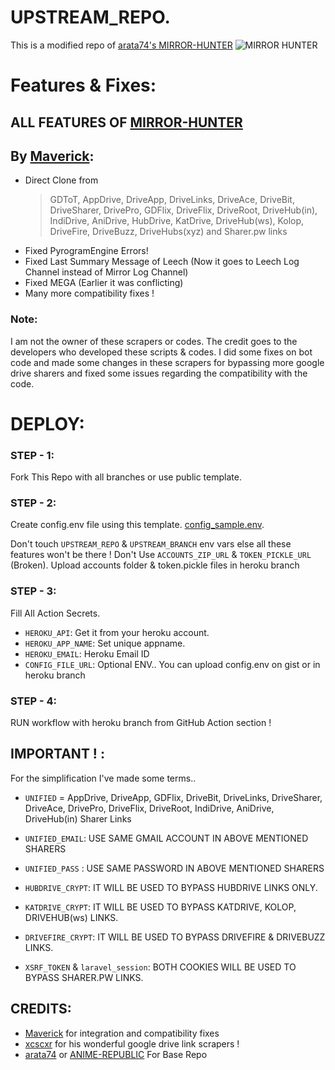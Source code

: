 #  UPSTREAM_REPO.

This is a modified repo of [arata74's MIRROR-HUNTER](https://github.com/arata74/MIRROR-HUNTER) 
![MIRROR HUNTER](https://media.giphy.com/media/dikubVwoUUBxLgpraV/giphy.gif?cid=790b7611c1fd9acab35e7fc75f7447316865d93043fc77b3&rid=giphy.gif&ct=s)

# Features & Fixes:

## ALL FEATURES OF [MIRROR-HUNTER](https://github.com/arata74/MIRROR-HUNTER)

## By [Maverick](https://telegram.dog/Maverick9099):
- Direct Clone from 
  > GDToT, AppDrive, DriveApp, DriveLinks, DriveAce, DriveBit, DriveSharer, DrivePro, GDFlix, DriveFlix, DriveRoot, DriveHub(in), IndiDrive, AniDrive, HubDrive, KatDrive, DriveHub(ws), Kolop, DriveFire, DriveBuzz, DriveHubs(xyz) and Sharer.pw links
- Fixed PyrogramEngine Errors!
- Fixed Last Summary Message of Leech (Now it goes to Leech Log Channel instead of Mirror Log Channel)
- Fixed MEGA (Earlier it was conflicting)
- Many more compatibility fixes !

### Note:
I am not the owner of these scrapers or codes. The credit goes to the developers who developed these scripts & codes.
I did some fixes on bot code and made some changes in these scrapers for bypassing more google drive sharers and fixed some issues regarding the compatibility with the code.

# DEPLOY:

### STEP - 1:
Fork This Repo with all branches or use public template.

### STEP - 2:
Create config.env file using this template. [config_sample.env](https://raw.githubusercontent.com/majnurangeela/mirror-hunter-upstream/tempuse/config_sample.env).

Don't touch `UPSTREAM_REPO` & `UPSTREAM_BRANCH` env vars else all these features won't be there !
Don't Use `ACCOUNTS_ZIP_URL` & `TOKEN_PICKLE_URL` (Broken). Upload accounts folder & token.pickle files in heroku branch

### STEP - 3:
Fill All Action Secrets.

- `HEROKU_API`: Get it from your heroku account.
- `HEROKU_APP_NAME`: Set unique appname.
- `HEROKU_EMAIL`: Heroku Email ID
- `CONFIG_FILE_URL`: Optional ENV.. You can upload config.env on gist or in heroku branch

### STEP - 4:
RUN workflow with heroku branch from GitHub Action section !

## IMPORTANT ! :

For the simplification I've made some terms..

- `UNIFIED` = AppDrive, DriveApp, GDFlix, DriveBit, DriveLinks, DriveSharer, DriveAce, DrivePro, DriveFlix, DriveRoot, IndiDrive, AniDrive, DriveHub(in) Sharer Links
- `UNIFIED_EMAIL`: USE SAME GMAIL ACCOUNT IN ABOVE MENTIONED SHARERS
- `UNIFIED_PASS` : USE SAME PASSWORD IN ABOVE MENTIONED SHARERS

- `HUBDRIVE_CRYPT`: IT WILL BE USED TO BYPASS HUBDRIVE LINKS ONLY.
- `KATDRIVE_CRYPT`: IT WILL BE USED TO BYPASS KATDRIVE, KOLOP, DRIVEHUB(ws) LINKS.
- `DRIVEFIRE_CRYPT`: IT WILL BE USED TO BYPASS DRIVEFIRE & DRIVEBUZZ LINKS.

- `XSRF_TOKEN` & `laravel_session`: BOTH COOKIES WILL BE USED TO BYPASS SHARER.PW LINKS.

## CREDITS:
- [Maverick](https://github.com/majnurangeela) for integration and compatibility fixes
- [xcscxr](https://github.com/xcscxr) for his wonderful google drive link scrapers !
- [arata74](https://github.com/arata74) or [ANIME-REPUBLIC](https://github.com/ANIME-REPUBLIC) For Base Repo
